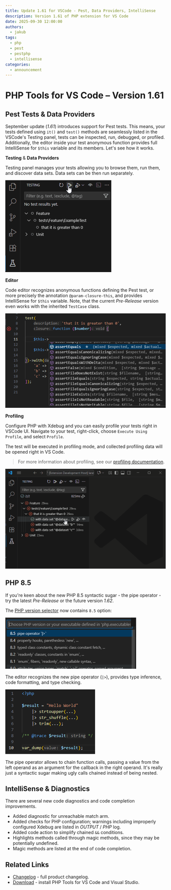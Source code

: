 ```yaml
---
title: Update 1.61 for VSCode - Pest, Data Providers, IntelliSense
description: Version 1.61 of PHP extension for VS Code
date: 2025-09-30 12:00:00
authors:
  - jakub
tags:
  - php
  - pest
  - pestphp
  - intellisense
categories:
  - announcement
---
```


# PHP Tools for VS Code – Version 1.61

## Pest Tests &amp; Data Providers

September update (_1.61_) introduces support for Pest tests. This means, your tests defined using `it()` and `test()` methods are seamlessly listed in the VSCode's Testing panel, tests can be inspected, run, debugged, or profiled. Additionally, the editor inside your test anonymous function provides full IntelliSense for `$this` variable and its members. Let's see how it works.

<!-- more -->

**Testing** &amp; **Data Providers**

Testing panel manages your tests allowing you to browse them, run them, and discover data sets. Data sets can be then run separately.

![running pest tests](imgs/test-explorer-run-datasets.gif)

**Editor**

Code editor recognizes anonymous functions defining the Pest test, or more precisely the annotation `@param-closure-this`, and provides IntelliSense for `$this` variable. Note, that the current _Pre-Release_ version even works with the inherited `TestCase` class.

![pest test this](imgs/update-1-61-vscode/pest-test-editor.png)

**Profiling**

Configure PHP with Xdebug and you can easily profile your tests right in VSCode UI. Navigate to your test, right-click, choose `Execute Using Profile`, and select `Profile`.

The test will be executed in profiling mode, and collected profiling data will be opened right in VS Code.

> For more information about profiling, see our [profiling documentation](https://docs.devsense.com/vscode/profiling/).

![pest test profiling](imgs/update-1-61-vscode/test-explorer-profiling.gif)

## PHP 8.5

If you're keen about the new PHP 8.5 syntactic sugar - the pipe operator - try the latest _Pre-Release_ or the future version _1.62_.

The [PHP version selector](https://docs.devsense.com/vscode/php-version/) now contains `8.5` option:

![php 8.5 version select](imgs/update-1-61-vscode/version-select.png)

The editor recognizes the new pipe operator (`|>`), provides type inference, code formatting, and type checking.

![pipe operator](imgs/update-1-61-vscode/pipe-op.png)

The pipe operator allows to chain function calls, passing a value from the left operand as an argument for the callback in the right operand. It's really just a syntactic sugar making ugly calls chained instead of being nested. 

## IntelliSense &amp; Diagnostics

There are several new code diagnostics and code completion improvements. 

- Added diagnostic for unreachable match arm.
- Added checks for PHP configuration; warnings including improperly configured Xdebug are listed in _OUTPUT_ / _PHP_ log.
- Added code action to simplify chained `&&` conditions.
- Highlights methods called through magic methods, since they may be potentially undefined.
- Magic methods are listed at the end of code completion.

## Related Links

- [Changelog](https://www.devsense.com/en/download/vscode) - full product changelog.
- [Download](https://www.devsense.com/en/download) - install PHP Tools for VS Code and Visual Studio.